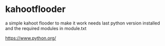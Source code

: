 # kahootflooder
a simple kahoot flooder 
to make it work needs last python version installed and the required modules in module.txt

https://www.python.org/
